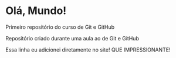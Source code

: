 # Olá, Mundo!
Primeiro repositório do curso de Git e GitHub

Repositório criado durante uma aula ao de Git e GitHub

Essa linha eu adicionei diretamente no site! QUE IMPRESSIONANTE!
